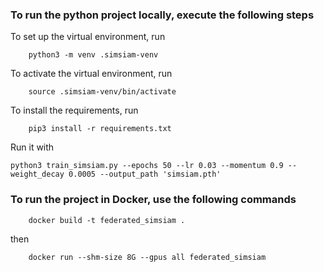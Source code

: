 ### To run the python project locally, execute the following steps

To set up the virtual environment, run
```
    python3 -m venv .simsiam-venv
```

To activate the virtual environment, run
```
    source .simsiam-venv/bin/activate
```

To install the requirements, run
```
    pip3 install -r requirements.txt
```

Run it with
```
python3 train_simsiam.py --epochs 50 --lr 0.03 --momentum 0.9 --weight_decay 0.0005 --output_path 'simsiam.pth'
```

### To run the project in Docker, use the following commands
```
    docker build -t federated_simsiam .
```
then
```
    docker run --shm-size 8G --gpus all federated_simsiam
```

